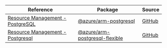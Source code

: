 | Reference | Package | Source |
|---|---|---|
|[Resource Management - PostgreSQL](arm-postgresql-readme.md)|[@azure/arm-postgresql](https://www.npmjs.com/package/@azure/arm-postgresql)|[GitHub](https://github.com/Azure/azure-sdk-for-js/blob/main/sdk/postgresql/arm-postgresql)|
|[Resource Management - Postgresql](arm-postgresql-flexible-readme.md)|[@azure/arm-postgresql-flexible](https://www.npmjs.com/package/@azure/arm-postgresql-flexible)|[GitHub](https://github.com/Azure/azure-sdk-for-js/blob/main/sdk/postgresql/arm-postgresql-flexible)|
